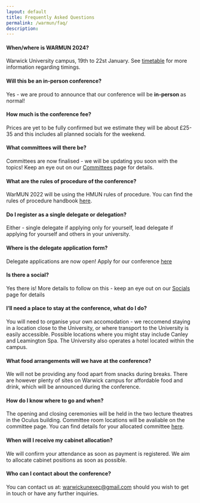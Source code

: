 ```yaml
---
layout: default
title: Frequently Asked Questions
permalink: /warmun/faq/
description:
---
```


#### When/where is WARMUN 2024?
Warwick University campus, 19th to 22st January. See <a href="http://warwickun.org/warmun/timetable">timetable</a> for more information regarding timings.

#### Will this be an in-person conference?
Yes - we are proud to announce that our conference will be <b> in-person </b> as normal!

#### How much is the conference fee?
Prices are yet to be fully confirmed but we estimate they will be about £25-35 and this includes all planned socials for the weekend.

#### What committees will there be?
Committees are now finalised - we will be updating you soon with the topics! Keep an eye out on our <a href="http://warwickun.org/warmun/committees">Committees</a> page for details.

#### What are the rules of procedure of the conference?
WarMUN 2022 will be using the HMUN rules of procedure. You can find the rules of procedure handbook <a href="https://www.yumpu.com/en/document/read/22180426/hmun-rules-of-procedure-harvard-model-united-nations">here</a>.

#### Do I register as a single delegate or delegation?
Either - single delegate if applying only for yourself, lead delegate if applying for yourself and others in your university. 

#### Where is the delegate application form?
Delegate applications are now open! Apply for our conference <a href="https://docs.google.com/forms/d/e/1FAIpQLSdwIDBSU3qfU0U8KrEguGQfp0NGIQnfqh7T1xHoQfIkeUmJ2g/viewform?usp=sf_link">here</a>

#### Is there a social?
Yes there is! More details to follow on this - keep an eye out on our <a href="http://warwickun.org/warmun/socials">Socials</a> page for details

#### I’ll need a place to stay at the conference, what do I do?
You will need to organise your own accomodation - we reccomend staying in a location close to the University, or where transport to the University is easily accessible. Possible locations where you might stay include Canley and Leamington Spa. The University also operates a hotel located within the campus.

#### What food arrangements will we have at the conference?
We will not be providing any food apart from snacks during breaks. There are however plenty of sites on Warwick campus for affordable food and drink, which will be announced during the conference.

#### How do I know where to go and when?
The opening and closing ceremonies will be held in the two lecture theatres in the Oculus building. Committee room locations will be avaliable on the committee page. You can find details for your allocated committee <a href="http://warwickun.org/warmun/committees">here</a>.

#### When will I receive my cabinet allocation?
We will confirm your attendance as soon as payment is registered. We aim to allocate cabinet positions as soon as possible.

#### Who can I contact about the conference?
You can contact us at: warwickunexec@gmail.com should you wish to get in touch or have any further inquiries.
